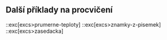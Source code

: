 ## Další příklady na procvičení
::exc[excs>prumerne-teploty]
::exc[excs>znamky-z-pisemek]
::exc[excs>zasedacka]
